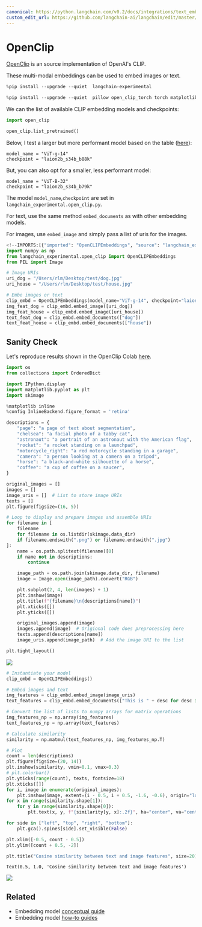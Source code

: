 ```yaml
---
canonical: https://python.langchain.com/v0.2/docs/integrations/text_embedding/open_clip/
custom_edit_url: https://github.com/langchain-ai/langchain/edit/master/docs/docs/integrations/text_embedding/open_clip.ipynb
---
```


# OpenClip

[OpenClip](https://github.com/mlfoundations/open_clip/tree/main) is an source implementation of OpenAI's CLIP.

These multi-modal embeddings can be used to embed images or text.

```python
%pip install --upgrade --quiet  langchain-experimental
```

```python
%pip install --upgrade --quiet  pillow open_clip_torch torch matplotlib
```

We can the list of available CLIP embedding models and checkpoints:

```python
import open_clip

open_clip.list_pretrained()
```

Below, I test a larger but more performant model based on the table ([here](https://github.com/mlfoundations/open_clip)):
```
model_name = "ViT-g-14"
checkpoint = "laion2b_s34b_b88k"
```

But, you can also opt for a smaller, less performant model:
```
model_name = "ViT-B-32"
checkpoint = "laion2b_s34b_b79k"
```

The model `model_name`,`checkpoint`  are set in `langchain_experimental.open_clip.py`.

For text, use the same method `embed_documents` as with other embedding models.

For images, use `embed_image` and simply pass a list of uris for the images.

```python
<!--IMPORTS:[{"imported": "OpenCLIPEmbeddings", "source": "langchain_experimental.open_clip", "docs": "https://api.python.langchain.com/en/latest/open_clip/langchain_experimental.open_clip.open_clip.OpenCLIPEmbeddings.html", "title": "OpenClip"}]-->
import numpy as np
from langchain_experimental.open_clip import OpenCLIPEmbeddings
from PIL import Image

# Image URIs
uri_dog = "/Users/rlm/Desktop/test/dog.jpg"
uri_house = "/Users/rlm/Desktop/test/house.jpg"

# Embe images or text
clip_embd = OpenCLIPEmbeddings(model_name="ViT-g-14", checkpoint="laion2b_s34b_b88k")
img_feat_dog = clip_embd.embed_image([uri_dog])
img_feat_house = clip_embd.embed_image([uri_house])
text_feat_dog = clip_embd.embed_documents(["dog"])
text_feat_house = clip_embd.embed_documents(["house"])
```

## Sanity Check

Let's reproduce results shown in the OpenClip Colab [here](https://colab.research.google.com/github/mlfoundations/open_clip/blob/master/docs/Interacting_with_open_clip.ipynb#scrollTo=tMc1AXzBlhzm).

```python
import os
from collections import OrderedDict

import IPython.display
import matplotlib.pyplot as plt
import skimage

%matplotlib inline
%config InlineBackend.figure_format = 'retina'

descriptions = {
    "page": "a page of text about segmentation",
    "chelsea": "a facial photo of a tabby cat",
    "astronaut": "a portrait of an astronaut with the American flag",
    "rocket": "a rocket standing on a launchpad",
    "motorcycle_right": "a red motorcycle standing in a garage",
    "camera": "a person looking at a camera on a tripod",
    "horse": "a black-and-white silhouette of a horse",
    "coffee": "a cup of coffee on a saucer",
}

original_images = []
images = []
image_uris = []  # List to store image URIs
texts = []
plt.figure(figsize=(16, 5))

# Loop to display and prepare images and assemble URIs
for filename in [
    filename
    for filename in os.listdir(skimage.data_dir)
    if filename.endswith(".png") or filename.endswith(".jpg")
]:
    name = os.path.splitext(filename)[0]
    if name not in descriptions:
        continue

    image_path = os.path.join(skimage.data_dir, filename)
    image = Image.open(image_path).convert("RGB")

    plt.subplot(2, 4, len(images) + 1)
    plt.imshow(image)
    plt.title(f"{filename}\n{descriptions[name]}")
    plt.xticks([])
    plt.yticks([])

    original_images.append(image)
    images.append(image)  # Origional code does preprocessing here
    texts.append(descriptions[name])
    image_uris.append(image_path)  # Add the image URI to the list

plt.tight_layout()
```

![](/img/98172ca2186c619eccc65c6d5e362a22.png)

```python
# Instantiate your model
clip_embd = OpenCLIPEmbeddings()

# Embed images and text
img_features = clip_embd.embed_image(image_uris)
text_features = clip_embd.embed_documents(["This is " + desc for desc in texts])

# Convert the list of lists to numpy arrays for matrix operations
img_features_np = np.array(img_features)
text_features_np = np.array(text_features)

# Calculate similarity
similarity = np.matmul(text_features_np, img_features_np.T)

# Plot
count = len(descriptions)
plt.figure(figsize=(20, 14))
plt.imshow(similarity, vmin=0.1, vmax=0.3)
# plt.colorbar()
plt.yticks(range(count), texts, fontsize=18)
plt.xticks([])
for i, image in enumerate(original_images):
    plt.imshow(image, extent=(i - 0.5, i + 0.5, -1.6, -0.6), origin="lower")
for x in range(similarity.shape[1]):
    for y in range(similarity.shape[0]):
        plt.text(x, y, f"{similarity[y, x]:.2f}", ha="center", va="center", size=12)

for side in ["left", "top", "right", "bottom"]:
    plt.gca().spines[side].set_visible(False)

plt.xlim([-0.5, count - 0.5])
plt.ylim([count + 0.5, -2])

plt.title("Cosine similarity between text and image features", size=20)
```

```output
Text(0.5, 1.0, 'Cosine similarity between text and image features')
```

![](/img/8eea16a4f653471adb675babc9733590.png)

## Related

- Embedding model [conceptual guide](/docs/concepts/#embedding-models)
- Embedding model [how-to guides](/docs/how_to/#embedding-models)